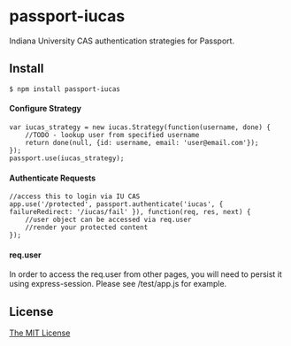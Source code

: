 # passport-iucas

Indiana University CAS authentication strategies for Passport.

## Install

    $ npm install passport-iucas

#### Configure Strategy

    var iucas_strategy = new iucas.Strategy(function(username, done) {
        //TODO - lookup user from specified username
        return done(null, {id: username, email: 'user@email.com'});
    });
    passport.use(iucas_strategy);

#### Authenticate Requests

    //access this to login via IU CAS
    app.use('/protected', passport.authenticate('iucas', { failureRedirect: '/iucas/fail' }), function(req, res, next) {
        //user object can be accessed via req.user
        //render your protected content
    });

#### req.user

In order to access the req.user from other pages, you will need to persist it using express-session. Please see /test/app.js for example.

## License

[The MIT License](http://opensource.org/licenses/MIT)
